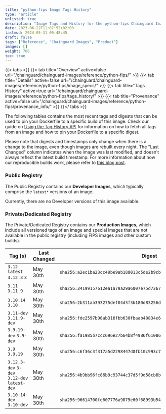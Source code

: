 ```yaml
---
title: "python-fips Image Tags History"
type: "article"
unlisted: true
description: "Image Tags and History for the python-fips Chainguard Image"
date: 2023-06-22T11:07:52+02:00
lastmod: 2024-05-31 00:48:45
draft: false
tags: ["Reference", "Chainguard Images", "Product"]
images: []
weight: 700
toc: true
---
```


{{< tabs >}}
{{< tab title="Overview" active=false url="/chainguard/chainguard-images/reference/python-fips/" >}}
{{< tab title="Details" active=false url="/chainguard/chainguard-images/reference/python-fips/image_specs/" >}}
{{< tab title="Tags History" active=true url="/chainguard/chainguard-images/reference/python-fips/tags_history/" >}}
{{< tab title="Provenance" active=false url="/chainguard/chainguard-images/reference/python-fips/provenance_info/" >}}
{{</ tabs >}}

The following tables contains the most recent tags and digests that can be used to pin your Dockerfile to a specific build of this image. Check our guide on [Using the Tag History API](/chainguard/chainguard-images/using-the-tag-history-api/) for information on how to fetch all tags from an image and how to pin your Dockerfile to a specific digest.

Please note that digests and timestamps only change when there is a change to the image, even though images are rebuilt every night. The "Last Changed" column indicates when the image was last modified, and doesn't always reflect the latest build timestamp. For more information about how our reproducible builds work, please refer to [this blog post](https://www.chainguard.dev/unchained/reproducing-chainguards-reproducible-image-builds).

### Public Registry
The Public Registry contains our **Developer Images**, which typically comprise the `latest*` versions of an image.

Currently, there are no Developer versions of this image available.

### Private/Dedicated Registry
The Private/Dedicated Registry contains our **Production Images**, which include all versioned tags of an image and special images that are not available in the public registry (including FIPS images and other custom builds).

| Tag (s)                                       | Last Changed | Digest                                                                    |
|-----------------------------------------------|--------------|---------------------------------------------------------------------------|
|  `3.12` `latest` `3.12.3` `3`                 | May 30th     | `sha256:a2ec1ba23cc49be9ab188013c5de2b9cbe616821f788829abf278ef47ecadac9` |
|  `3.11` `3.11.9`                              | May 30th     | `sha256:34199157612ea1a79a29a6007e75d7367cd90d40d06aa8d2feb2b3a6963fa45d` |
|  `3.10.14` `3.10`                             | May 30th     | `sha256:2b311ab393275def04d3f3b180d83256df9ff29dffc917848312ce5ac40900f7` |
|  `3.11-dev` `3.11.9-dev`                      | May 30th     | `sha256:fde2597b98ab318fbb630fbaab40834e64e1fdffd24a8ee8514a510f21108665` |
|  `3.9.19-dev` `3.9-dev`                       | May 30th     | `sha256:fa1985b7ccc696e27b64b8f4986f610867200adc14383ed68a216745e0985f5f` |
|  `3.9` `3.9.19`                               | May 30th     | `sha256:c6f36c3f317a5d2298447d0fb10c993c74e832017e86e20958f3f0730dada0f0` |
|  `3.12.3-dev` `3-dev` `3.12-dev` `latest-dev` | May 30th     | `sha256:4b9bb96fc86b9c93744c37d5f9d58cb8b56e890159a9d002436cc966d76c5e38` |
|  `3.10.14-dev` `3.10-dev`                     | May 30th     | `sha256:96614700fe607776a9875e60f68993b548118e094f2d0968a064a6a5ad210315` |

